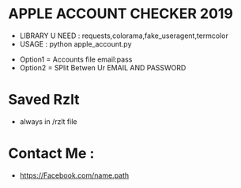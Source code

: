 # APPLE ACCOUNT CHECKER 2019
* LIBRARY U NEED : requests,colorama,fake_useragent,termcolor
* USAGE : python apple_account.py
- Option1 = Accounts file email:pass
- Option2 = SPlit Betwen Ur EMAIL AND PASSWORD
# Saved Rzlt
- always in /rzlt file 
# Contact Me :
- https://Facebook.com/name.path
